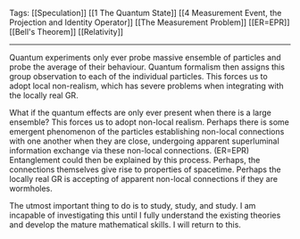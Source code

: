 Tags: [[Speculation]] [[1 The Quantum State]] [[4 Measurement Event, the Projection and Identity Operator]] [[The Measurement Problem]] [[ER=EPR]] [[Bell's Theorem]] [[Relativity]]
___
Quantum experiments only ever probe massive ensemble of particles and probe the average of their behaviour. Quantum formalism then assigns this group observation to each of the individual particles. This forces us to adopt local non-realism, which has severe problems when integrating with the locally real GR. 

What if the quantum effects are only ever present when there is a large ensemble? This forces us to adopt non-local realism. Perhaps there is some emergent phenomenon of the particles establishing non-local connections with one another when they are close, undergoing apparent superluminal information exchange via these non-local connections. (ER=EPR) Entanglement could then be explained by this process. Perhaps, the connections themselves give rise to properties of spacetime. Perhaps the locally real GR is accepting of apparent non-local connections if they are wormholes. 

The utmost important thing to do is to study, study, and study. I am incapable of investigating this until I fully understand the existing theories and develop the mature mathematical skills. I will return to this. 

